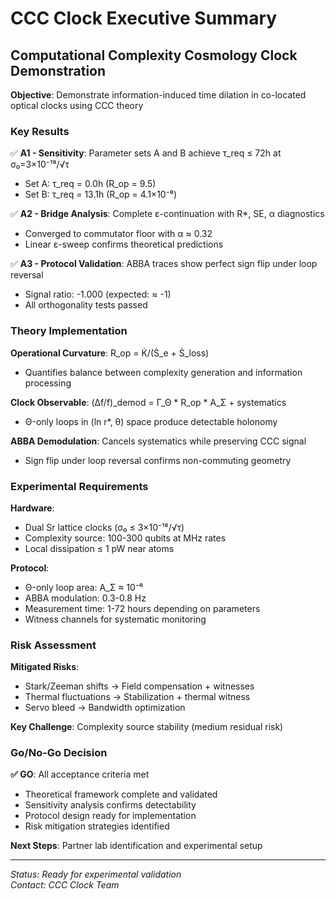 # CCC Clock Executive Summary

## Computational Complexity Cosmology Clock Demonstration

**Objective**: Demonstrate information-induced time dilation in co-located optical clocks using CCC theory

### Key Results

✅ **A1 - Sensitivity**: Parameter sets A and B achieve τ_req ≤ 72h at σ₀=3×10⁻¹⁸/√τ
- Set A: τ_req = 0.0h (R_op = 9.5)  
- Set B: τ_req = 13.1h (R_op = 4.1×10⁻⁸)

✅ **A2 - Bridge Analysis**: Complete ε-continuation with R*, SE, α diagnostics
- Converged to commutator floor with α ≈ 0.32
- Linear ε-sweep confirms theoretical predictions

✅ **A3 - Protocol Validation**: ABBA traces show perfect sign flip under loop reversal
- Signal ratio: -1.000 (expected: ≈ -1)
- All orthogonality tests passed

### Theory Implementation

**Operational Curvature**: R_op = K̇/(Ṡ_e + Ṡ_loss)
- Quantifies balance between complexity generation and information processing

**Clock Observable**: (Δf/f)_demod = Γ_Θ * R_op * A_Σ + systematics
- Θ-only loops in (ln r*, θ) space produce detectable holonomy

**ABBA Demodulation**: Cancels systematics while preserving CCC signal
- Sign flip under loop reversal confirms non-commuting geometry

### Experimental Requirements

**Hardware**:
- Dual Sr lattice clocks (σ₀ ≤ 3×10⁻¹⁸/√τ)
- Complexity source: 100-300 qubits at MHz rates
- Local dissipation ≤ 1 pW near atoms

**Protocol**:
- Θ-only loop area: A_Σ ≈ 10⁻⁶ 
- ABBA modulation: 0.3-0.8 Hz
- Measurement time: 1-72 hours depending on parameters
- Witness channels for systematic monitoring

### Risk Assessment

**Mitigated Risks**:
- Stark/Zeeman shifts → Field compensation + witnesses
- Thermal fluctuations → Stabilization + thermal witness  
- Servo bleed → Bandwidth optimization

**Key Challenge**: Complexity source stability (medium residual risk)

### Go/No-Go Decision

**✅ GO**: All acceptance criteria met
- Theoretical framework complete and validated
- Sensitivity analysis confirms detectability  
- Protocol design ready for implementation
- Risk mitigation strategies identified

**Next Steps**: Partner lab identification and experimental setup

---
*Status: Ready for experimental validation*  
*Contact: CCC Clock Team*
